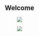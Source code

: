 <h2 align="center">Welcome</h2>

<p align="center">
<img align="center" src="https://github-readme-stats.vercel.app/api?username=GalKoaz&show_icons=true&theme=tokyonight" />
</p>
<p align="center">
<img align="center" src="https://komarev.com/ghpvc/?username=GalKoaz&style=flat-square&color=blueviolet" />
</p>
